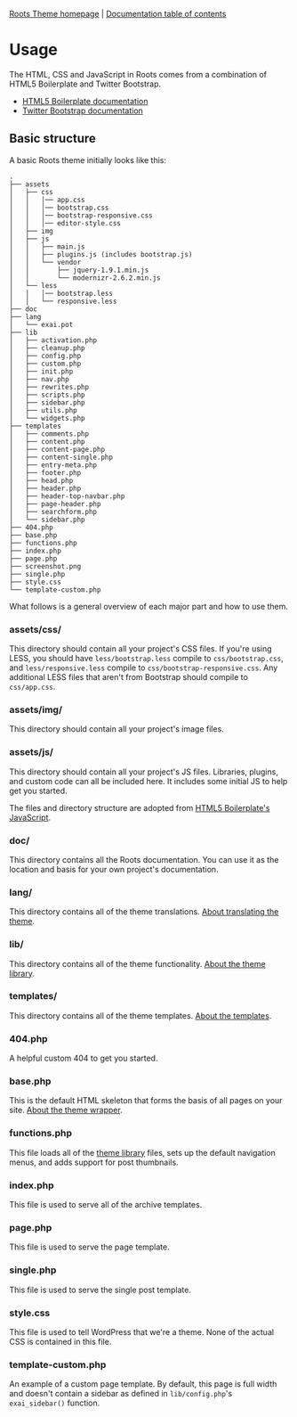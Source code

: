 [Roots Theme homepage](http://www.exaitheme.com/) | [Documentation
table of contents](TOC.md)

# Usage

The HTML, CSS and JavaScript in Roots comes from a combination of HTML5 Boilerplate and Twitter Bootstrap.

* [HTML5 Boilerplate documentation](https://github.com/h5bp/html5-boilerplate/blob/master/README.md)
* [Twitter Bootstrap documentation](http://twitter.github.com/bootstrap/getting-started.html)

## Basic structure

A basic Roots theme initially looks like this:

```
.
├── assets
│   ├── css
│   │   │── app.css
│   │   │── bootstrap.css
│   │   │── bootstrap-responsive.css
│   │   │── editor-style.css
│   ├── img
│   ├── js
│   │   ├── main.js
│   │   ├── plugins.js (includes bootstrap.js)
│   │   └── vendor
│   │       ├── jquery-1.9.1.min.js
│   │       └── modernizr-2.6.2.min.js
│   └── less
│   │   │── bootstrap.less
│   │   └── responsive.less
├── doc
├── lang
│   └── exai.pot
├── lib
│   ├── activation.php
│   ├── cleanup.php
│   ├── config.php
│   ├── custom.php
│   ├── init.php
│   ├── nav.php
│   ├── rewrites.php
│   ├── scripts.php
│   ├── sidebar.php
│   ├── utils.php
│   └── widgets.php
├── templates
│   ├── comments.php
│   ├── content.php
│   ├── content-page.php
│   ├── content-single.php
│   ├── entry-meta.php
│   ├── footer.php
│   ├── head.php
│   ├── header.php
│   ├── header-top-navbar.php
│   ├── page-header.php
│   ├── searchform.php
│   └── sidebar.php
├── 404.php
├── base.php
├── functions.php
├── index.php
├── page.php
├── screenshot.png
├── single.php
├── style.css
└── template-custom.php
```

What follows is a general overview of each major part and how to use them.

### assets/css/

This directory should contain all your project's CSS files. If you're using LESS, you should have `less/bootstrap.less` compile to `css/bootstrap.css`, and `less/responsive.less` compile to `css/bootstrap-responsive.css`. Any additional LESS files that aren't from Bootstrap should compile to `css/app.css`.

### assets/img/

This directory should contain all your project's image files.

### assets/js/

This directory should contain all your project's JS files. Libraries, plugins,
and custom code can all be included here. It includes some initial JS to help
get you started.

The files and directory structure are adopted from [HTML5 Boilerplate's JavaScript](https://github.com/h5bp/html5-boilerplate/blob/master/doc/js.md).

### doc/

This directory contains all the Roots documentation. You can use it
as the location and basis for your own project's documentation.

### lang/

This directory contains all of the theme translations. [About translating the theme](http://www.icanlocalize.com/site/tutorials/how-to-translate-with-gettext-po-and-pot-files/).

### lib/

This directory contains all of the theme functionality. [About the theme library](lib.md).

### templates/

This directory contains all of the theme templates. [About the templates](templates.md).


### 404.php

A helpful custom 404 to get you started.

### base.php

This is the default HTML skeleton that forms the basis of all pages on
your site. [About the theme wrapper](wrapper.md).

### functions.php

This file loads all of the [theme library](lib.md) files, sets up the default navigation menus, and adds support for post thumbnails.

### index.php

This file is used to serve all of the archive templates.

### page.php

This file is used to serve the page template.

### single.php

This file is used to serve the single post template.

### style.css

This file is used to tell WordPress that we're a theme. None of the actual CSS is contained in this file.

### template-custom.php

An example of a custom page template. By default, this page is full width and doesn't contain a sidebar as defined in `lib/config.php`'s `exai_sidebar()` function.
